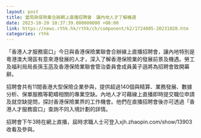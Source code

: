 ```yaml
---
layout: post
title: 當局與保險業合辦網上直播招聘會　讓內地人才了解機遇
date: 2023-10-20 10:37:39.000000000 +08:00
link: https://news.rthk.hk/rthk/ch/component/k2/1724005-20231020.htm
categories: rthk
---
```


「香港人才服務窗口」今日與香港保險業聯會合辦線上直播招聘會，讓內地特別是粵港澳大灣區有意來港發展的人才，深入了解香港保險業的發展前景及機遇。勞工及福利局局長孫玉菡及香港保險業聯會管治委員會成員黃子遜將為招聘會致開幕辭。

招聘會共有11間香港大型保險企業參與，提供超過140個與精算、業務發展、數據分析、保單服務等範疇相關的專業空缺。內地人才可藉線上直播即時提交職位申請及就空缺提問，探討香港保險業界的工作機會。他們在直播招聘會後亦可透過「香港人才服務窗口」查詢不同入境計劃的詳情。
 
招聘會下午3時在網上直播，屆時求職人士可登入xjh.zhaopin.com/show/13903收看及參與。
